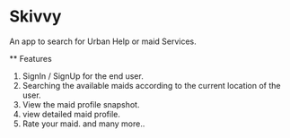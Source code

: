 # Skivvy 
An app to search for Urban Help or maid Services.

** Features
1. SignIn / SignUp for the end user.
2. Searching the available maids according to the current location of the user.
3. View the maid profile snapshot.
4. view detailed maid profile.
5. Rate your maid.
and many more..

